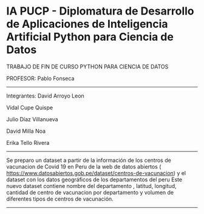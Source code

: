 
IA PUCP - Diplomatura de Desarrollo de Aplicaciones de Inteligencia Artificial
Python para Ciencia de Datos
============
TRABAJO DE FIN DE CURSO PYTHON PARA CIENCIA DE DATOS

PROFESOR: Pablo Fonseca


----------------------------------
Integrantes:
David Arroyo Leon

Vidal Cupe Quispe

Julio Díaz Villanueva

David Milla Noa

Erika Tello Rivera

----------------------------------
Se preparo un dataset a partir de la información de los centros de vacunacion de Covid 19 en Peru de la web de datos abiertos ( https://www.datosabiertos.gob.pe/dataset/centros-de-vacunacion) y el dataset con los datos geográficos de los departamentos del peru
Este nuevo dataset contiene nombre del departamento , latitud, longitud, cantidad de centro de vacunacion por departamento y volumen de diferentes tipos de centros de vacunación.

----------------------------------
